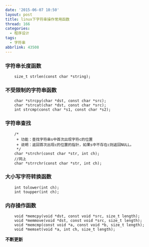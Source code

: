 ```yaml
---
date: '2015-06-07 10:50'
layout: post
title: linux下字符串操作常用函数
thread: 166
categories:
  - 程序设计
tags:
  - 字符串
abbrlink: 43508
---
```


### 字符串长度函数
        size_t strlen(const char *string);
### 不受限制的字符串函数
        char *strcpy(char *dst, const char *src);
        char *strcat(char *dst, const char *src);
        int strcmp(const char *s1, const char *s2);
<!---more--->
### 字符串查找
        /*
         + 功能：查找字符串s中首次出现字符c的位置
         + 说明：返回首次出现c的位置的指针，如果s中不存在c则返回NULL。
         */
        char *strchr(const char *str, int ch);
        //同上
        char *strrchr(const char *str, int ch);

### 大小写字符转换函数
        int tolower(int ch);
        int toupper(int ch);
### 内存操作函数
        void *memcpy(void *dst, const void *src, size_t length);
        void *memmove(void *dst, const void *src, size_t length);
        void *memcmp(const void *a, const void *b, size_t length);
        void *memset(void *a, int ch, size_t length);

**不断更新**
